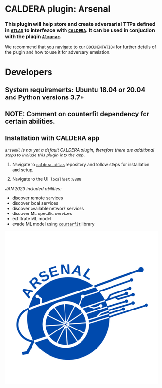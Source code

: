 # CALDERA plugin: **Arsenal**

### This plugin will help store and create adversarial TTPs defined in [`ATLAS`](https://atlas.mitre.org/) to interfeace with [`CALDERA`](https://github.com/mitre/caldera). It can be used in conjuction with the plugin [`Almanac`](https://github.com/mitre-atlas/almanac).

We recommend that you navigate to our [`DOCUMENTATION`](https://advml.pages.mitre.org/arsenal/intro.html#arsenal) for further details of the plugin and how to use it for adversary emulation.

# Developers

## System requirements: **Ubuntu 18.04** or **20.04** and **Python versions 3.7+**

## NOTE: Comment on counterfit dependency for certain abilities.

## Installation with CALDERA app
 *`arsenal` is not yet a default CALDERA plugin, therefore there are additional steps to include this plugin into the app.*

 1. Navigate to [`caldera-atlas`](https://github.com/mitre-atlas/caldera-atlas) repository and follow steps for installation and setup.

 2. Navigate to the UI: `localhost:8888`

*JAN 2023 included abilities:*

- discover remote services
- discover local services
- discover available network services
- discover ML specific services
- exfiltrate ML model
- evade ML model using [`counterfit`](https://github.com/Azure/counterfit) library

![overview](docs/assets/A.png)


